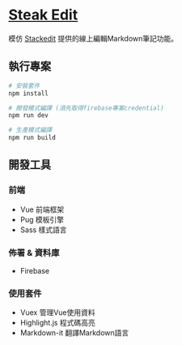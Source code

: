 # [Steak Edit](https://steakedit.firebaseapp.com/)
模仿 [Stackedit](https://stackedit.io/app) 提供的線上編輯Markdown筆記功能。

## 執行專案
```bash
# 安裝套件
npm install

# 開發模式編譯 (須先取得firebase專案credential)
npm run dev

# 生產模式編譯
npm run build
```

## 開發工具
### 前端
- Vue 前端框架
- Pug 模板引擎
- Sass 樣式語言
### 佈署 & 資料庫
- Firebase
### 使用套件
- Vuex 管理Vue使用資料
- Highlight.js 程式碼高亮
- Markdown-it 翻譯Markdown語言